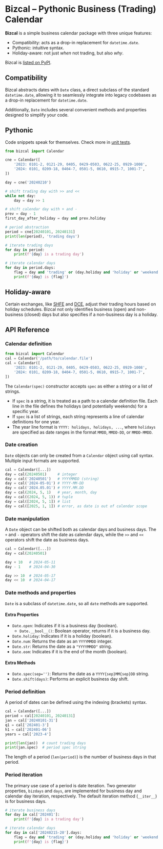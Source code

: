 # Bizcal – Pythonic Business (Trading) Calendar

**Bizcal** is a simple business calendar package with three unique features:

- Compatibility: acts as a drop-in replacement for `datetime.date`.
- Pythonic: intuitive syntax.
- Holiday-aware: not just *when* not trading, but also *why*.

Bizcal is [listed on PyPI](https://pypi.org/project/bizcal/).

## Compatibility

Bizcal abstracts dates with `Date` class, a direct subclass of the standard `datetime.date`, allowing it to seamlessly integrate into legacy codebases as a drop-in replacement for `datetime.date`.

Additionally, `Date` includes several convenient methods and properties designed to simplify your code.

## Pythonic

Code snippets speak for themselves.  Check more in [unit tests](./test/basic.py).

```python
from bizcal import Calendar

cne = Calendar([
    '2023: 0101-2, 0121-29, 0405, 0429-0503, 0622-25, 0929-1008',
    '2024: 0101, 0209-18, 0404-7, 0501-5, 0610, 0915-7, 1001-7',
])

day = cne('20240210')

# shift trading day with >> and <<
while not day:
    day = day >> 1

# shift calendar day with + and -
prev = day - 1
first_day_after_holiday = day and prev.holiday

# period abstraction
period = cne[20240101, 20240131]
print(len(period), 'trading days')

# iterate trading days
for day in period:
    print(f'{day} is a trading day')

# iterate calendar days
for day in period.days:
    flag = day and 'trading' or (day.holiday and 'holiday' or 'weekend')
    print(f'{day} is {flag}')
```

## Holiday-aware

Certain exchanges, like [SHFE](https://tsite.shfe.com.cn/eng/) and [DCE](http://www.dce.com.cn/DCE/), adjust their trading hours based on holiday schedules. Bizcal not only identifies business (open) and non-business (closed) days but also specifies if a non-business day is a holiday.

## API Reference

### Calendar definition

```python
from bizcal import Calendar
cal = Calendar('/path/to/calendar.file')
cal = Calendar([
    '2023: 0101-2, 0121-29, 0405, 0429-0503, 0622-25, 0929-1008',
    '2024: 0101, 0209-18, 0404-7, 0501-5, 0610, 0915-7, 1001-7',
])
```

The `Calendar(spec)` constructor accepts `spec` as either a string or a list of strings.

- If `spec` is a string, it is treated as a path to a calendar definition file. Each line in the file defines the holidays (and potentially weekends) for a specific year.
- If `spec` is a list of strings, each string represents a line of calendar definitions for one year.
- The year line format is `YYYY: holidays, holidays, ...`, where `holidays` are specified as date ranges in the format `MMDD`, `MMDD-DD`, or `MMDD-MMDD`.

### Date creation

`Date` objects can only be created from a `Calendar` object using call syntax. Multiple input formats are supported.

```python
cal = Calendar([...])
day = cal(20240501)     # integer
day = cal('20240501')   # YYYYMMDD (string)
day = cal('2024-05-01') # YYYY-MM-DD
day = cal('2024.05.01') # YYYY.MM.DD
day = cal(2024, 5, 1)   # year, month, day
day = cal((2024, 5, 1)) # tuple
day = cal([2024, 5, 1]) # list
day = cal([2025, 1, 1]) # error, as date is out of calendar scope
```

### Date manipulation

A `Date` object can be shifted both as calendar days and business days. The `+` and `-` operators shift the date as calendar days, while the `>>` and `<<` operators shift the date as business days.

```python
cal = Calendar([...])
day = cal(20240501)

day + 10   # 2024-05-11
day - 1    # 2024-04-30

day >> 10  # 2024-05-17
day << 10  # 2024-04-17
```

### Date methods and properties

`Date` is a subclass of `datetime.date`, so all `date` methods are supported.

#### Extra Properties

- `Date.open`: Indicates if it is a business day (boolean).
  - `Date.__bool__()`: Boolean operator, returns if it is a business day.
- `Date.holiday`: Indicates if it is a holiday (boolean).
- `Date.num`: Returns the date as an `YYYYMMDD` integer.
- `Date.str`: Returns the date as a `"YYYYMMDD"` string.
- `Date.eom`: Indicates if it is the end of the month (boolean).

#### Extra Methods

- `Date.spec(sep='')`: Returns the date as a `YYYY{sep}MM{sep}DD` string.
- `Date.shift(days)`: Performs an explicit business day shift.

### Period definition

A period of dates can be defined using the indexing (brackets) syntax.

```python
cal = Calendar([...])
period = cal[20240101, 20240131]
jan = cal['20240101-31']
q1 = cal['202401-3']
h1 = cal['202401-06']
years = cal['2023-4']

print(len(jan))  # count trading days
print(jan.spec)  # period spec string
```

The length of a period (`len(period)`) is the number of business days in that period.

### Period iteration

The primary use case of a period is date iteration. Two generator properties, `bizdays` and `days`, are implemented for business day and calendar day iteration, respectively. The default iteration method (`__iter__`) is for business days.

```python
# iterate business days
for day in cal['202401']:
    print(f'{day} is a trading day')

# iterate calendar days
for day in cal['20240215-20'].days:
    flag = day and 'trading' or (day.holiday and 'holiday' or 'weekend')
    print(f'{day} is {flag}')
```
